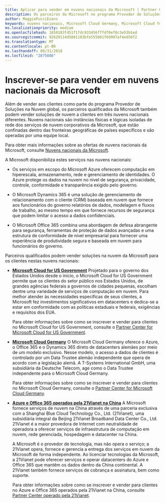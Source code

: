 ```yaml
---
title: Aplicar para vender em nuvens nacionais da Microsoft | Partner Center
description: Os parceiros da Microsoft no programa Provedor de Soluções na Nuvem podem vender aos clientes inscritos em nuvens nacionais com suporte.
author: MaggiePucciEvans
keywords: nuvens nacionais, Microsoft Cloud Germany, Microsoft Cloud for US Government, 21Vianet, Microsoft Cloud China
ms.localizationpriority: medium
ms.openlocfilehash: 1650183fd51f1fdc933456fffdf0ef8c3e53b1ed
ms.sourcegitcommit: 92629114d5081103bfe555081f69997af4ed56f2
ms.translationtype: MT
ms.contentlocale: pt-BR
ms.lasthandoff: 08/31/2018
ms.locfileid: "2875886"
---
```

# <a name="apply-to-sell-in-microsoft-national-clouds"></a>Inscrever-se para vender em nuvens nacionais da Microsoft

Além de vender aos clientes como parte do programa Provedor de Soluções na Nuvem global, os parceiros qualificados da Microsoft também podem vender soluções de nuvem a clientes em três nuvens nacionais diferentes. Nuvens nacionais são instâncias físicas e lógicas isoladas de rede dos serviços de nuvem corporativos da Microsoft, que estão confinadas dentro das fronteiras geográficas de países específicos e são operadas por uma equipe local. 

Para obter mais informações sobre as ofertas de nuvens nacionais da Microsoft, consulte [Nuvens nacionais da Microsoft](https://www.microsoft.com/trustcenter/cloudservices/nationalcloud).

A Microsoft disponibiliza estes serviços nas nuvens nacionais:

-   Os serviços em escopo do Microsoft Azure oferecem computação em hiperescala, armazenamento, rede e gerenciamento de identidades. O Azure protege os dados na nuvem no nível de segurança, privacidade, controle, conformidade e transparência exigido pelo governo.

-   O Microsoft Dynamics 365 é uma solução de gerenciamento de relacionamento com o cliente (CRM) baseada em nuvem que fornece aos funcionários do governo relatórios de dados, modelagem e fluxos de trabalho, ao mesmo tempo em que fornece recursos de segurança que podem limitar o acesso a dados confidenciais.

-   O Microsoft Office 365 combina uma abordagem de defesa abrangente para segurança, ferramentas de proteção de dados avançadas e uma estrutura de conformidade de nível empresarial para fornecer uma experiência de produtividade segura e baseada em nuvem para funcionários do governo.

Parceiros qualificados podem vender soluções na nuvem da Microsoft para os clientes nestas nuvens nacionais:

-   [**Microsoft Cloud for US Government**](https://www.microsoft.com/trustcenter/cloudservices/nationalcloud#Microsoft_Cloud_for_US) Projetado para o governo dos Estados Unidos desde o início, o Microsoft Cloud for US Government permite que os clientes do setor público nos Estados Unidos, de grandes agências federais a governos de cidades pequenas, escolham dentre uma variedade de serviços de computação em nuvem. Para melhor atender às necessidades específicas de seus clientes, a Microsoft fez investimentos significativos em datacenters e dedica-se a estar em conformidade com as políticas estaduais e federais, exigências e requisitos dos EUA. 

    Para obter informações sobre como se inscrever e vender para clientes no Microsoft Cloud for US Government, consulte o [Partner Center for Microsoft Cloud for US Government](partner-center-for-microsoft-us-govt-cloud.md).

-   [**Microsoft Cloud Germany**](https://www.microsoft.com/trustcenter/cloudservices/nationalcloud#Microsoft_Cloud_Germany) O Microsoft Cloud Germany oferece o Azure, o Office 365 e o Dynamics 365 direto de datacenters alemães por meio de um modelo exclusivo. Nesse modelo, o acesso a dados de clientes é controlado por um Data Trustee alemão independente que opera de acordo com a legislação alemã. A T-Systems International GmbH, uma subsidiária da Deutsche Telecom, age como o Data Trustee independente para o Microsoft Cloud Germany. 

    Para obter informações sobre como se inscrever e vender para clientes no Microsoft Cloud Germany, consulte o [Partner Center for Microsoft Cloud Germany](partner-center-for-microsoft-cloud-germany.md). 
    
-   [**Azure e Office 365 operados pela 21Vianet na China**](https://www.microsoft.com/trustcenter/cloudservices/nationalcloud#Microsoft_Cloud_for_China) A Microsoft fornece serviços de nuvem na China através de uma parceria exclusiva com a Shanghai Blue Cloud Technology Co., Ltd. (21Vianet), uma subsidiária integral da Beijing 21Vianet Broadband Data Center Co., Ltd. 21Vianet é a maior provedora de Internet com neutralidade de operadora a oferecer serviços de infraestrutura de computação em nuvem, rede gerenciada, hospedagem e datacenter na China. 

    A Microsoft é o provedor de tecnologia, mas não opera o serviço; a 21Vianet opera, fornece e gerencia a entrega dos serviços em nuvem da Microsoft de forma independente. Ao licenciar tecnologias da Microsoft, a 21Vianet pode oferecer serviços e operar datacenters do Azure e Office 365 que mantêm os dados dentro da China continental. A 21Vianet também fornece serviços de cobrança e assinatura, bem como suporte.

    Para obter informações sobre como se inscrever e vender para clientes no Azure e Office 365 operados pela 21Vianet na China, consulte [Partner Center operado pela 21Vianet](https://msdn.microsoft.com/partner-china/index). 